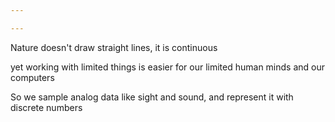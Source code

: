 ```yaml
---

---
```


Nature doesn't draw straight lines, it is continuous 

yet working with limited things is easier for our limited human minds and our computers 

So we sample analog data like sight and sound, and represent it with discrete numbers 

